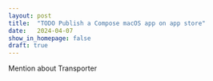 ```yaml
---
layout: post
title:  "TODO Publish a Compose macOS app on app store"
date:   2024-04-07
show_in_homepage: false
draft: true
---
```





Mention about Transporter
